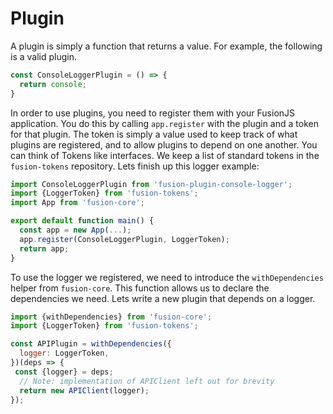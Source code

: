 # Plugin

A plugin is simply a function that returns a value. For example, the following is a valid plugin.

```js
const ConsoleLoggerPlugin = () => {
  return console;
}
```

In order to use plugins, you need to register them with your FusionJS application. You do this by calling
`app.register` with the plugin and a token for that plugin. The token is simply a value used to keep track of
what plugins are registered, and to allow plugins to depend on one another. You can think of Tokens like interfaces.
We keep a list of standard tokens in the `fusion-tokens` repository. Lets finish up this logger example:

```js
import ConsoleLoggerPlugin from 'fusion-plugin-console-logger';
import {LoggerToken} from 'fusion-tokens';
import App from 'fusion-core';

export default function main() {
  const app = new App(...);
  app.register(ConsoleLoggerPlugin, LoggerToken);
  return app;
}
```

To use the logger we registered, we need to introduce the `withDependencies` helper from `fusion-core`. This function allows us to declare the dependencies we need. Lets write a new plugin that depends on a logger.

```js
import {withDependencies} from 'fusion-core';
import {LoggerToken} from 'fusion-tokens';

const APIPlugin = withDependencies({
  logger: LoggerToken,
})(deps => {
 const {logger} = deps;
  // Note: implementation of APIClient left out for brevity
  return new APIClient(logger);
});
```
